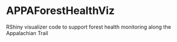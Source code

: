 # APPAForestHealthViz
RShiny visualizer code to support forest health monitoring along the Appalachian Trail
